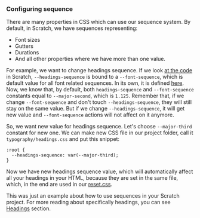 ### Configuring sequence

There are many properties in CSS which can use our sequence system. By default, in Scratch, we have sequences representing:

- Font sizes
- Gutters
- Durations
- And all other properties where we have more than one value.

For example, we want to change headings sequence. If we look [at the code](https://github.com/scratch-css/scratch/blob/master/lib/config/typography/headings.css#L15) in Scratch, `--headings-sequence` is bound to a `--font-sequence`, which is default value for all font related sequences. In its own, it is defined [here](https://github.com/scratch-css/scratch/blob/master/lib/config/typography/font.css#L30). Now, we know that, by default, both `headings-sequence` and `--font-sequence` constants equal to `--major-second`, which is `1.125`. Remember that, if we change `--font-sequence` and don't touch `--headings-sequence`, they will still stay on the same value. But if we change `--headings-sequence`, it will get new value and `--font-sequence` actions will not affect on it anymore.

So, we want new value for headings sequence. Let's choose `--major-third` constant for new one. We can make new CSS file in our project folder, call it `typography/headings.css` and put this snippet:

```
:root {
  --headings-sequence: var(--major-third);
}
```

Now we have new headings sequence value, which will automatically affect all your headings in your HTML, because they are set in the same file, which, in the end are used in our [reset.css](https://github.com/scratch-css/scratch/blob/master/lib/config/typography/headings.css#L19).

This was just an example about how to use sequences in your Scratch project. For more reading about specifically headings, you can see [Headings](headings.html) section.